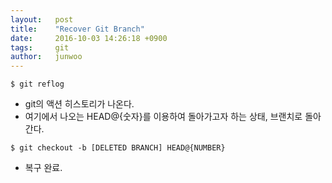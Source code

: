 ```yaml
---
layout:   post
title:    "Recover Git Branch"
date:     2016-10-03 14:26:18 +0900
tags:     git
author:   junwoo
---
```


```console
$ git reflog
```

* git의 액션 히스토리가 나온다.
* 여기에서 나오는 HEAD@{숫자}를 이용하여 돌아가고자 하는 상태, 브랜치로 돌아간다.

```console
$ git checkout -b [DELETED BRANCH] HEAD@{NUMBER}
```

* 복구 완료.
